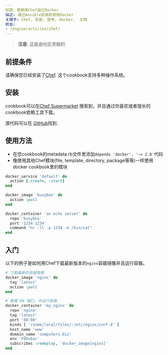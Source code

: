 ```yaml
---
标题：使用用Chef运行Docker
描述: 通过Ansible安装和使用Docker
关键字: Chef, 安装, 使用, docker,  文档
转自:
- /engine/articles/chef/
---
```


> **注意**:
> 这是由社区贡献的

## 前提条件

请确保您已经安装了[Chef](https://www.chef.io/). 这个cookbook支持多种操作系统。

## 安装

cookbook可以在[Chef Supermarket](https://supermarket.chef.io/cookbooks/docker) 搜索到，并且通过你喜欢或者擅长的cookbook依赖工具下载。

源代码可以在
[GitHub](https://github.com/someara/chef-docker)找到.

使用方法
-----
- 在您cookbook的metadata.rb文件里添加```depends 'docker', '~> 2.0'```代码
- 像使用其他Chef模块(file, template, directory, package等等)一样使用docker cookbook里的模块


```ruby
docker_service 'default' do
  action [:create, :start]
end

docker_image 'busybox' do
  action :pull
end

docker_container 'an echo server' do
  repo 'busybox'
  port '1234:1234'
  command "nc -ll -p 1234 -e /bin/cat"
end
```

## 入门
以下的例子是如何用Chef下载最新版本的`nginx`容器镜像并且运行容器。

```ruby
# 下载最新的容器镜像
docker_image 'nginx' do
  tag 'latest'
  action :pull
end

# 暴露`80`端口，并运行容器
docker_container 'my_nginx' do
  repo 'nginx'
  tag 'latest'
  port '80:80'
  binds [ '/some/local/files/:/etc/nginx/conf.d' ]
  host_name 'www'
  domain_name 'computers.biz'
  env 'FOO=bar'
  subscribes :redeploy, 'docker_image[nginx]'
end
```
